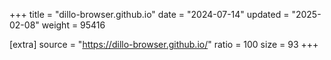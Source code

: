 +++
title = "dillo-browser.github.io"
date = "2024-07-14"
updated = "2025-02-08"
weight = 95416

[extra]
source = "https://dillo-browser.github.io/"
ratio = 100
size = 93
+++
